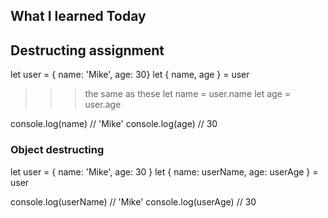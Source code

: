 ## What I learned Today

## Destructing assignment

let user = { name: 'Mike', age: 30}
let { name, age } = user
>>> the same as these
      let name = user.name
      let age = user.age

console.log(name) // 'Mike'
console.log(age) // 30

### Object destructing

let user = { name: 'Mike', age: 30 }
let { name: userName, age: userAge } = user

console.log(userName) // 'Mike'
console.log(userAge) // 30

